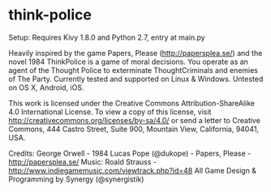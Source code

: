 think-police
============
Setup: Requires Kivy 1.8.0 and Python 2.7, entry at main.py

Heavily inspired by the game Papers, Please (http://papersplea.se/) and the novel 1984 ThinkPolice is a game of moral decisions. You operate as an agent of the Thought Police to exterminate ThoughtCriminals and enemies of The Party. Currently tested and supported on Linux & Windows. Untested on OS X, Android, iOS.

This work is licensed under the Creative Commons Attribution-ShareAlike 4.0 International License. To view a copy of this license, visit http://creativecommons.org/licenses/by-sa/4.0/ or send a letter to Creative Commons, 444 Castro Street, Suite 900, Mountain View, California, 94041, USA.


Credits:
George Orwell - 1984
Lucas Pope (@dukope) - Papers, Please - http://papersplea.se/
Music: Roald Strauss - http://www.indiegamemusic.com/viewtrack.php?id=48
All Game Design & Programming by Synergy (@synergistik)
